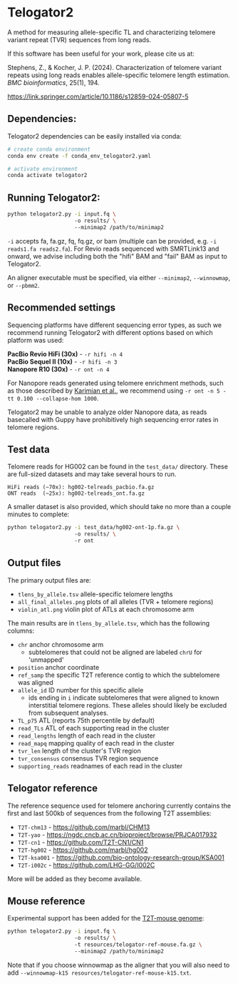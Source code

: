 # Telogator2
A method for measuring allele-specific TL and characterizing telomere variant repeat (TVR) sequences from long reads.

If this software has been useful for your work, please cite us at:

Stephens, Z., & Kocher, J. P. (2024). Characterization of telomere variant repeats using long reads enables allele-specific telomere length estimation. *BMC bioinformatics*, 25(1), 194.

https://link.springer.com/article/10.1186/s12859-024-05807-5



## Dependencies:

Telogator2 dependencies can be easily installed via conda:

```bash
# create conda environment
conda env create -f conda_env_telogator2.yaml

# activate environment
conda activate telogator2
```


## Running Telogator2:

```bash
python telogator2.py -i input.fq \ 
                     -o results/ \ 
                     --minimap2 /path/to/minimap2
```

`-i` accepts fa, fa.gz, fq, fq.gz, or bam (multiple can be provided, e.g. `-i reads1.fa reads2.fa`). For Revio reads sequenced with SMRTLink13 and onward, we advise including both the "hifi" BAM and "fail" BAM as input to Telogator2.

An aligner executable must be specified, via either `--minimap2`, `--winnowmap`, or `--pbmm2`.



## Recommended settings

Sequencing platforms have different sequencing error types, as such we recommend running Telogator2 with different options based on which platform was used:

**PacBio Revio HiFi (30x)** - `-r hifi -n 4`  
**PacBio Sequel II (10x)** - `-r hifi -n 3`  
**Nanopore R10 (30x)** - `-r ont -n 4`  

For Nanopore reads generated using telomere enrichment methods, such as those described by [Karimian et al.](https://www.science.org/doi/abs/10.1126/science.ado0431), we recommend using `-r ont -n 5 -tt 0.100 --collapse-hom 1000`.  

Telogator2 may be unable to analyze older Nanopore data, as reads basecalled with Guppy have prohibitively high sequencing error rates in telomere regions.



## Test data

Telomere reads for HG002 can be found in the `test_data/` directory. These are full-sized datasets and may take several hours to run.

```
HiFi reads (~70x): hg002-telreads_pacbio.fa.gz
ONT reads  (~25x): hg002-telreads_ont.fa.gz
```

A smaller dataset is also provided, which should take no more than a couple minutes to complete:

```bash
python telogator2.py -i test_data/hg002-ont-1p.fa.gz \ 
                     -o results/ \ 
                     -r ont
```


## Output files

The primary output files are:

* `tlens_by_allele.tsv` allele-specific telomere lengths
* `all_final_alleles.png` plots of all alleles (TVR + telomere regions)
* `violin_atl.png` violin plot of ATLs at each chromosome arm

The main results are in `tlens_by_allele.tsv`, which has the following columns:

* `chr` anchor chromosome arm
  * subtelomeres that could not be aligned are labeled `chrU` for 'unmapped'
* `position` anchor coordinate
* `ref_samp` the specific T2T reference contig to which the subtelomere was aligned
* `allele_id` ID number for this specific allele
  * ids ending in `i` indicate subtelomeres that were aligned to known interstitial telomere regions. These alleles should likely be excluded from subsequent analyses.
* `TL_p75` ATL (reports 75th percentile by default)
* `read_TLs` ATL of each supporting read in the cluster
* `read_lengths` length of each read in the cluster
* `read_mapq` mapping quality of each read in the cluster
* `tvr_len` length of the cluster's TVR region
* `tvr_consensus` consensus TVR region sequence
* `supporting_reads` readnames of each read in the cluster



## Telogator reference

The reference sequence used for telomere anchoring currently contains the first and last 500kb of sequences from the following T2T assemblies:

* `T2T-chm13` - https://github.com/marbl/CHM13
* `T2T-yao` - https://ngdc.cncb.ac.cn/bioproject/browse/PRJCA017932
* `T2T-cn1` - https://github.com/T2T-CN1/CN1
* `T2T-hg002` - https://github.com/marbl/hg002
* `T2T-ksa001` - https://github.com/bio-ontology-research-group/KSA001
* `T2T-i002c` - https://github.com/LHG-GG/I002C

More will be added as they become available.

## Mouse reference

Experimental support has been added for the [T2T-mouse genome](https://github.com/yulab-ql/mhaESC_genome):

```bash
python telogator2.py -i input.fq \ 
                     -o results/ \ 
                     -t resources/telogator-ref-mouse.fa.gz \ 
                     --minimap2 /path/to/minimap2
```

Note that if you choose winnowmap as the aligner that you will also need to add `--winnowmap-k15 resources/telogator-ref-mouse-k15.txt`.